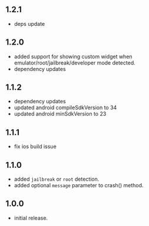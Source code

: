 ## 1.2.1

- deps update

## 1.2.0

- added support for showing custom widget when emulator/root/jailbreak/developer mode detected.
- dependency updates

## 1.1.2

- dependency updates
- updated android compileSdkVersion to 34
- updated android minSdkVersion to 23

## 1.1.1

- fix ios build issue

## 1.1.0

- added `jailbreak` or `root` detection.
- added optional `message` parameter to crash() method.

## 1.0.0

- initial release.
